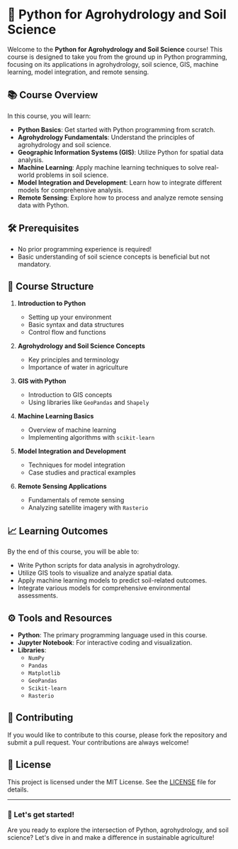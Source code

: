 # 🌱 Python for Agrohydrology and Soil Science

Welcome to the **Python for Agrohydrology and Soil Science** course! This course is designed to take you from the ground up in Python programming, focusing on its applications in agrohydrology, soil science, GIS, machine learning, model integration, and remote sensing.

## 📚 Course Overview

In this course, you will learn:

- **Python Basics**: Get started with Python programming from scratch.
- **Agrohydrology Fundamentals**: Understand the principles of agrohydrology and soil science.
- **Geographic Information Systems (GIS)**: Utilize Python for spatial data analysis.
- **Machine Learning**: Apply machine learning techniques to solve real-world problems in soil science.
- **Model Integration and Development**: Learn how to integrate different models for comprehensive analysis.
- **Remote Sensing**: Explore how to process and analyze remote sensing data with Python.

## 🛠️ Prerequisites

- No prior programming experience is required!
- Basic understanding of soil science concepts is beneficial but not mandatory.

## 📅 Course Structure

1. **Introduction to Python**
   - Setting up your environment
   - Basic syntax and data structures
   - Control flow and functions

2. **Agrohydrology and Soil Science Concepts**
   - Key principles and terminology
   - Importance of water in agriculture

3. **GIS with Python**
   - Introduction to GIS concepts
   - Using libraries like `GeoPandas` and `Shapely`

4. **Machine Learning Basics**
   - Overview of machine learning
   - Implementing algorithms with `scikit-learn`

5. **Model Integration and Development**
   - Techniques for model integration
   - Case studies and practical examples

6. **Remote Sensing Applications**
   - Fundamentals of remote sensing
   - Analyzing satellite imagery with `Rasterio`

## 📈 Learning Outcomes

By the end of this course, you will be able to:

- Write Python scripts for data analysis in agrohydrology.
- Utilize GIS tools to visualize and analyze spatial data.
- Apply machine learning models to predict soil-related outcomes.
- Integrate various models for comprehensive environmental assessments.

## ⚙️ Tools and Resources

- **Python**: The primary programming language used in this course.
- **Jupyter Notebook**: For interactive coding and visualization.
- **Libraries**: 
  - `NumPy`
  - `Pandas`
  - `Matplotlib`
  - `GeoPandas`
  - `Scikit-learn`
  - `Rasterio`
  

## 🤝 Contributing

If you would like to contribute to this course, please fork the repository and submit a pull request. Your contributions are always welcome!

## 📄 License

This project is licensed under the MIT License. See the [LICENSE](LICENSE) file for details.

---

### 🚀 Let's get started!

Are you ready to explore the intersection of Python, agrohydrology, and soil science? Let's dive in and make a difference in sustainable agriculture!
